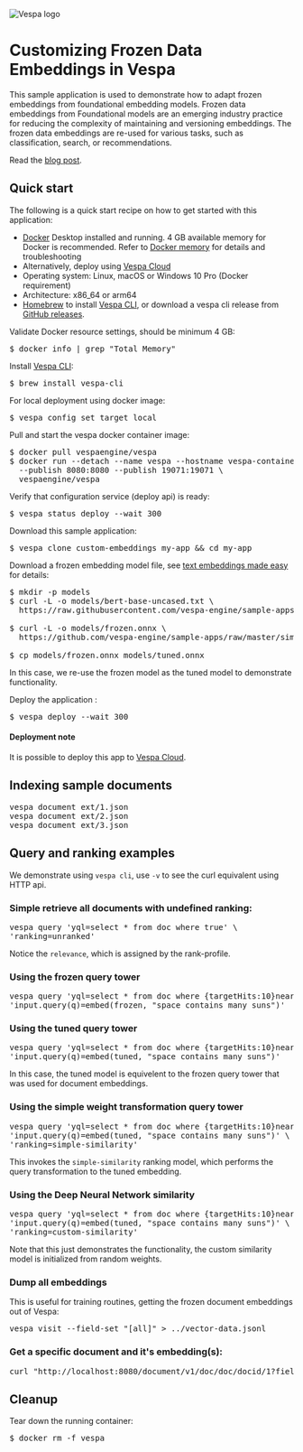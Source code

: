 
<!-- Copyright Yahoo. Licensed under the terms of the Apache 2.0 license. See LICENSE in the project root.-->

![Vespa logo](https://vespa.ai/assets/vespa-logo-color.png)

# Customizing Frozen Data Embeddings in Vespa

This sample application is used to demonstrate how to adapt frozen embeddings from foundational 
embedding models. 
Frozen data embeddings from Foundational models are an emerging industry practice for reducing the complexity of maintaining and versioning embeddings. The frozen data embeddings are re-used for various tasks, such as classification, search, or recommendations. 

Read the [blog post](https://blog.vespa.ai/).


## Quick start
The following is a quick start recipe on how to get started with this application:

* [Docker](https://www.docker.com/) Desktop installed and running. 4 GB available memory for Docker is recommended.
  Refer to [Docker memory](https://docs.vespa.ai/en/operations/docker-containers.html#memory)
  for details and troubleshooting
* Alternatively, deploy using [Vespa Cloud](#deployment-note)
* Operating system: Linux, macOS or Windows 10 Pro (Docker requirement)
* Architecture: x86_64 or arm64
* [Homebrew](https://brew.sh/) to install [Vespa CLI](https://docs.vespa.ai/en/vespa-cli.html), or download 
  a vespa cli release from [GitHub releases](https://github.com/vespa-engine/vespa/releases).

Validate Docker resource settings, should be minimum 4 GB:
<pre>
$ docker info | grep "Total Memory"
</pre>

Install [Vespa CLI](https://docs.vespa.ai/en/vespa-cli.html):
<pre>
$ brew install vespa-cli
</pre>

For local deployment using docker image:
<pre data-test="exec">
$ vespa config set target local
</pre>

Pull and start the vespa docker container image:
<pre data-test="exec">
$ docker pull vespaengine/vespa
$ docker run --detach --name vespa --hostname vespa-container \
  --publish 8080:8080 --publish 19071:19071 \
  vespaengine/vespa
</pre>

Verify that configuration service (deploy api) is ready:
<pre data-test="exec">
$ vespa status deploy --wait 300
</pre>

Download this sample application:
<pre data-test="exec">
$ vespa clone custom-embeddings my-app && cd my-app
</pre>

Download a frozen embedding model file, see 
[text embeddings made easy](https://blog.vespa.ai/text-embedding-made-simple/) for details:
<pre data-test="exec">
$ mkdir -p models
$ curl -L -o models/bert-base-uncased.txt \
  https://raw.githubusercontent.com/vespa-engine/sample-apps/master/simple-semantic-search/model/bert-base-uncased.txt

$ curl -L -o models/frozen.onnx \
  https://github.com/vespa-engine/sample-apps/raw/master/simple-semantic-search/model/minilm-l6-v2.onnx

$ cp models/frozen.onnx models/tuned.onnx 
</pre>

In this case, we re-use the frozen model as the tuned model to demonstrate functionality.

Deploy the application :
<pre data-test="exec" data-test-assert-contains="Success">
$ vespa deploy --wait 300
</pre>

#### Deployment note
It is possible to deploy this app to
[Vespa Cloud](https://cloud.vespa.ai/en/getting-started#deploy-sample-applications).


## Indexing sample documents
<pre data-test="exec">
vespa document ext/1.json
vespa document ext/2.json
vespa document ext/3.json
</pre>

## Query and ranking examples

We demonstrate using `vespa cli`, use `-v` to see the curl equivalent using HTTP api.  

### Simple retrieve all documents with undefined ranking:
<pre data-test="exec" data-test-assert-contains='"totalCount": 3'>
vespa query 'yql=select * from doc where true' \
'ranking=unranked'
</pre>
Notice the `relevance`, which is assigned by the rank-profile. 

### Using the frozen query tower 
<pre data-test="exec" data-test-assert-contains='"totalCount": 3'>
vespa query 'yql=select * from doc where {targetHits:10}nearestNeighbor(embedding, q)' \
'input.query(q)=embed(frozen, "space contains many suns")'
</pre>

### Using the tuned query tower 
<pre data-test="exec" data-test-assert-contains='"totalCount": 3'>
vespa query 'yql=select * from doc where {targetHits:10}nearestNeighbor(embedding, q)' \
'input.query(q)=embed(tuned, "space contains many suns")'
</pre>
In this case, the tuned model is equivelent to the frozen query tower that was used for document embeddings.

### Using the simple weight transformation query tower 
<pre data-test="exec" data-test-assert-contains='"totalCount": 3'>
vespa query 'yql=select * from doc where {targetHits:10}nearestNeighbor(embedding, q)' \
'input.query(q)=embed(tuned, "space contains many suns")' \
'ranking=simple-similarity'
</pre>
This invokes the `simple-similarity` ranking model, which performs the query transformation
to the tuned embedding. 

### Using the Deep Neural Network similarity
<pre data-test="exec" data-test-assert-contains='"totalCount": 3'>
vespa query 'yql=select * from doc where {targetHits:10}nearestNeighbor(embedding, q)' \
'input.query(q)=embed(tuned, "space contains many suns")' \
'ranking=custom-similarity'
</pre>

Note that this just demonstrates the functionality, the custom similarity model is
initialized from random weights. 

### Dump all embeddings
This is useful for training routines, getting the frozen document embeddings out of Vespa:
<pre>
vespa visit --field-set "[all]" > ../vector-data.jsonl 
</pre>

### Get a specific document and it's embedding(s):
<pre>
curl "http://localhost:8080/document/v1/doc/doc/docid/1?fieldSet=\[all\]"
</pre>


## Cleanup
Tear down the running container:
<pre data-test="after">
$ docker rm -f vespa
</pre>
